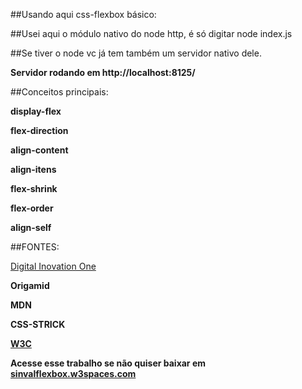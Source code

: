 ##Usando aqui css-flexbox básico:

##Usei aqui o módulo nativo do node http, é só digitar node index.js

##Se tiver o node vc já tem também um servidor nativo dele.

**Servidor rodando em http://localhost:8125/**

##Conceitos principais:

**display-flex**

**flex-direction**

**align-content**

**align-itens**

**flex-shrink**

**flex-order**

**align-self**

##FONTES:

[Digital Inovation One](https://digitalinnovation.one)

**Origamid**

**MDN**

**CSS-STRICK**

[**W3C**](https://www.w3.org/standards/webdesign/htmlcss)

**Acesse esse trabalho se não quiser baixar em [sinvalflexbox.w3spaces.com](https://sinvalflexbox.w3spaces.com/)**






